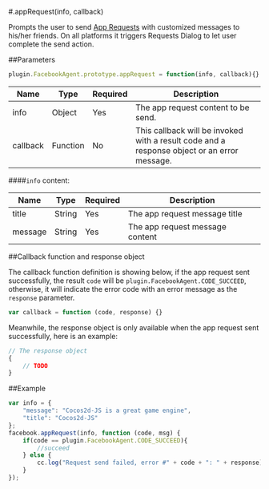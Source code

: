 #.appRequest(info, callback)

Prompts the user to send [App Requests](https://developers.facebook.com/docs/reference/dialogs/requests/) with customized messages to his/her friends. On all platforms it triggers Requests Dialog to let user complete the send action.

##Parameters

```javascript
plugin.FacebookAgent.prototype.appRequest = function(info, callback){}
```

|Name|Type|Required|Description|
|----|----|--------|-----------|
|info|Object|Yes|The app request content to be send.|
|callback|Function|No|This callback will be invoked with a result code and a response object or an error message.|

####`info` content:

|Name|Type|Required|Description|
|----|----|--------|-----------|
|title|String|Yes|The app request message title|
|message|String|Yes|The app request message content|

##Callback function and response object

The callback function definition is showing below, if the app request sent successfully, the result `code` will be `plugin.FacebookAgent.CODE_SUCCEED`, otherwise, it will indicate the error code with an error message as the `response` parameter.

```javascript
var callback = function (code, response) {}
```

Meanwhile, the response object is only available when the app request sent successfully, here is an example:

```javascript
// The response object 
{
    // TODO
}
```

##Example

```javascript
var info = {
    "message": "Cocos2d-JS is a great game engine",
    "title": "Cocos2d-JS"
};
facebook.appRequest(info, function (code, msg) {
    if(code == plugin.FacebookAgent.CODE_SUCCEED){
        //succeed
    } else {
        cc.log("Request send failed, error #" + code + ": " + response);
    }
});
```
 
